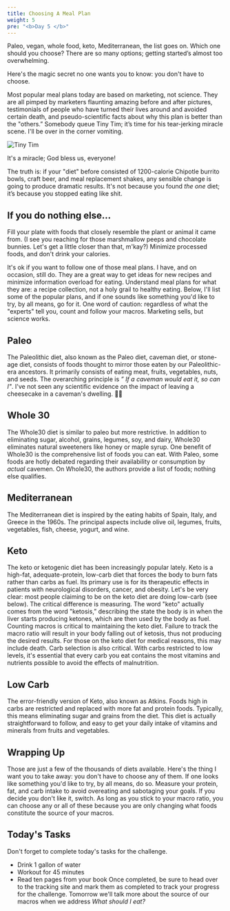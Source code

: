 ```yaml
---
title: Choosing A Meal Plan
weight: 5
pre: "<b>Day 5 </b>"
---
```


Paleo, vegan, whole food, keto, Mediterranean, the list goes on. Which one should you choose? There are so many options; getting started’s almost too overwhelming.

Here's the magic secret no one wants you to know: you don't have to choose. 

Most popular meal plans today are based on marketing, not science. They are all pimped by marketers flaunting amazing before and after pictures, testimonials of people who have turned their lives around and avoided certain death, and pseudo-scientific facts about why this plan is better than the "others.” Somebody queue Tiny Tim; it’s time for his tear-jerking miracle scene. I'll be over in the corner vomiting.

![Tiny Tim](/images/tiny_tim.png "It's a miracle; God bless us, everyone!")

It's a miracle; God bless us, everyone!

The truth is: if your "diet" before consisted of 1200-calorie Chipotle burrito bowls, craft beer, and meal replacement shakes, any sensible change is going to produce dramatic results. It's not because you found _the one_ diet; it’s because you stopped eating like shit.

## If you do nothing else...

Fill your plate with foods that closely resemble the plant or animal it came from. (I see you reaching for those marshmallow peeps and chocolate bunnies. Let's get a little closer than that, m'kay?) Minimize processed foods, and don't drink your calories.

It's ok if you want to follow one of those meal plans. I have, and on occasion, still do. They are a great way to get ideas for new recipes and minimize information overload for eating. Understand meal plans for what they are: a recipe collection, not a holy grail to healthy eating. Below, I'll list some of the popular plans, and if one sounds like something you'd like to try, by all means, go for it. One word of caution: regardless of what the "experts" tell you, count and follow your macros. Marketing sells, but science works.

## Paleo

The Paleolithic diet, also known as the Paleo diet, caveman diet, or stone-age diet, consists of foods thought to mirror those eaten by our Paleolithic-era ancestors. It primarily consists of eating meat, fruits, vegetables, nuts, and seeds. The overarching principle is _” If a caveman would eat it, so can I"_. I've not seen any scientific evidence on the impact of leaving a cheesecake in a caveman's dwelling. 🤷‍♂️

## Whole 30

The Whole30 diet is similar to paleo but more restrictive. In addition to eliminating sugar, alcohol, grains, legumes, soy, and dairy, Whole30 eliminates natural sweeteners like honey or maple syrup. One benefit of Whole30 is the comprehensive list of foods you can eat. With Paleo, some foods are hotly debated regarding their availability or consumption by _actual_ cavemen. On Whole30, the authors provide a list of foods; nothing else qualifies.

## Mediterranean

The Mediterranean diet is inspired by the eating habits of Spain, Italy, and Greece in the 1960s. The principal aspects include olive oil, legumes, fruits, vegetables, fish, cheese, yogurt, and wine. 

## Keto

The keto or ketogenic diet has been increasingly popular lately. Keto is a high-fat, adequate-protein, low-carb diet that forces the body to burn fats rather than carbs as fuel. Its primary use is for its therapeutic effects in patients with neurological disorders, cancer, and obesity. Let's be very clear: most people claiming to be on the keto diet are doing low-carb (see below). The critical difference is measuring. The word "keto" actually comes from the word "ketosis,” describing the state the body is in when the liver starts producing ketones, which are then used by the body as fuel. Counting macros is critical to maintaining the keto diet. Failure to track the macro ratio will result in your body falling out of ketosis, thus not producing the desired results. For those on the keto diet for medical reasons, this may include death. Carb selection is also critical. With carbs restricted to low levels, it's essential that every carb you eat contains the most vitamins and nutrients possible to avoid the effects of malnutrition. 

## Low Carb

The error-friendly version of Keto, also known as Atkins. Foods high in carbs are restricted and replaced with more fat and protein foods. Typically, this means eliminating sugar and grains from the diet. This diet is actually straightforward to follow, and easy to get your daily intake of vitamins and minerals from fruits and vegetables.

## Wrapping Up

Those are just a few of the thousands of diets available. Here's the thing I want you to take away: you don't have to choose any of them. If one looks like something you'd like to try, by all means, do so. Measure your protein, fat, and carb intake to avoid overeating and sabotaging your goals. If you decide you don't like it, switch. As long as you stick to your macro ratio, you can choose any or all of these because you are only changing what foods constitute the source of your macros.

## Today's Tasks

Don't forget to complete today's tasks for the challenge.
- Drink 1 gallon of water
- Workout for 45 minutes
- Read ten pages from your book
  Once completed, be sure to head over to the tracking site and mark them as completed to track your progress for the challenge. Tomorrow we'll talk more about the source of our macros when we address _What should I eat?_
